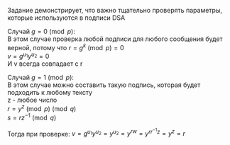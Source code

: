 Задание демонстрирует, что важно тщательно проверять параметры, которые используются в подписи DSA

Случай $g = 0 \pmod p$:    
В этом случае проверка любой подписи для любого сообщения будет верной, потому что
$r = g ^ k \pmod p = 0$  
$v = g^{u_1} y^{u_2} = 0$  
И v всегда совпадает с r  


Случай $g = 1 \pmod p$:  
В этом случае можно составить такую подпись, которая будет подходить к любому тексту  
z - любое число  
$r = y ^ z \pmod p \pmod q$  
$s = r z^{-1} \pmod q$ 

Тогда при проверке:
$v = g^{u_1} y^{u_2} = y^{u_2} = y^{rw} = y^{rr^{-1}z} = y^z = r$  

